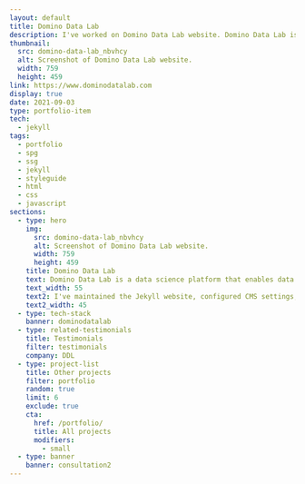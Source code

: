 ```yaml
---
layout: default
title: Domino Data Lab
description: I've worked on Domino Data Lab website. Domino Data Lab is a data science platform that enables teams to rapidly develop and deploy breakthrough models.
thumbnail:
  src: domino-data-lab_nbvhcy
  alt: Screenshot of Domino Data Lab website.
  width: 759
  height: 459
link: https://www.dominodatalab.com
display: true
date: 2021-09-03
type: portfolio-item
tech:
  - jekyll
tags:
  - portfolio
  - spg
  - ssg
  - jekyll
  - styleguide
  - html
  - css
  - javascript
sections:
  - type: hero
    img:
      src: domino-data-lab_nbvhcy
      alt: Screenshot of Domino Data Lab website.
      width: 759
      height: 459
    title: Domino Data Lab
    text: Domino Data Lab is a data science platform that enables data science teams to rapidly develop and deploy models that drive breakthrough innovation and competitive advantage.
    text_width: 55
    text2: I've maintained the Jekyll website, configured CMS settings, and maintained frontend of the website.
    text2_width: 45
  - type: tech-stack
    banner: dominodatalab
  - type: related-testimonials
    title: Testimonials
    filter: testimonials
    company: DDL
  - type: project-list
    title: Other projects
    filter: portfolio
    random: true
    limit: 6
    exclude: true
    cta:
      href: /portfolio/
      title: All projects
      modifiers:
        - small
  - type: banner
    banner: consultation2
---
```

